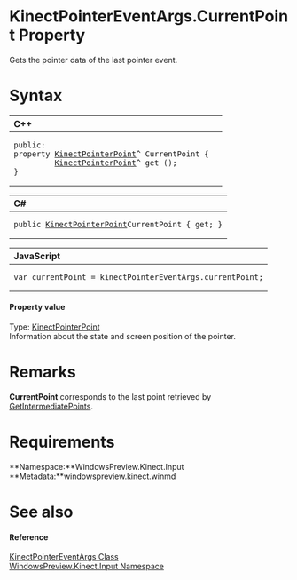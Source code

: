 KinectPointerEventArgs.CurrentPoint Property  
============================================  

Gets the pointer data of the last pointer event. <span id="syntaxSection"></span>

Syntax  
======  

<table>
<colgroup>
<col width="100%" />
</colgroup>
<thead>
<tr class="header">
<th align="left">C++</th>
</tr>
</thead>
<tbody>
<tr class="odd">
<td align="left"><pre><code>public:  
property <a href="../../KinectPointerPoint_Class.md">KinectPointerPoint</a>^ CurrentPoint {  
         <a href="../../KinectPointerPoint_Class.md">KinectPointerPoint</a>^ get ();  
}</code></pre></td>
</tr>
</tbody>
</table>

<table>
<colgroup>
<col width="100%" />
</colgroup>
<thead>
<tr class="header">
<th align="left">C#</th>
</tr>
</thead>
<tbody>
<tr class="odd">
<td align="left"><pre><code>public <a href="../../KinectPointerPoint_Class.md">KinectPointerPoint</a>CurrentPoint { get; }</code></pre></td>
</tr>
</tbody>
</table>

<table>
<colgroup>
<col width="100%" />
</colgroup>
<thead>
<tr class="header">
<th align="left">JavaScript</th>
</tr>
</thead>
<tbody>
<tr class="odd">
<td align="left"><pre><code>var currentPoint = kinectPointerEventArgs.currentPoint;</code></pre></td>
</tr>
</tbody>
</table>

<span id="ID4ER"></span>
#### Property value  

Type: [KinectPointerPoint](../../KinectPointerPoint_Class.md)  
Information about the state and screen position of the pointer.  

<span id="remarks"></span>

Remarks  
=======  

**CurrentPoint** corresponds to the last point retrieved by [GetIntermediatePoints](../Methods/GetIntermediatePoints.md).  

<span id="requirements"></span>

Requirements  
============  

**Namespace:**WindowsPreview.Kinect.Input  
**Metadata:**windowspreview.kinect.winmd  

<span id="ID4EHB"></span>

See also  
========  

<span id="ID4EJB"></span>
#### Reference  

[KinectPointerEventArgs Class](../../KinectPointerEventArgs.md)  
 [WindowsPreview.Kinect.Input Namespace](../../../Kinect.Input.md)  



<!--Please do not edit the data in the comment block below.-->
<!--
TOCTitle : CurrentPoint Property
RLTitle : KinectPointerEventArgs.CurrentPoint Property
KeywordK : CurrentPoint property
KeywordK : KinectPointerEventArgs.CurrentPoint property
KeywordF : WindowsPreview.Kinect.Input.KinectPointerEventArgs.CurrentPoint
KeywordF : KinectPointerEventArgs.CurrentPoint
KeywordF : CurrentPoint
KeywordF : WindowsPreview.Kinect.Input.KinectPointerEventArgs.CurrentPoint
KeywordA : P:WindowsPreview.Kinect.Input.KinectPointerEventArgs.CurrentPoint
AssetID : P:WindowsPreview.Kinect.Input.KinectPointerEventArgs.CurrentPoint
Locale : en-us
CommunityContent : 1
APIType : Managed
APILocation : windowspreview.kinect.winmd
APIName : WindowsPreview.Kinect.Input.KinectPointerEventArgs.CurrentPoint
TargetOS : Windows
TopicType : kbSyntax
DevLang : VB
DevLang : CSharp
DevLang : JavaScript
DevLang : C++
DocSet : K4Wv2
ProjType : K4Wv2Proj
Technology : Kinect for Windows
Product : Kinect for Windows SDK v2
productversion : 20
-->
